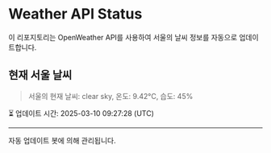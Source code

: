
# Weather API Status

이 리포지토리는 OpenWeather API를 사용하여 서울의 날씨 정보를 자동으로 업데이트합니다.

## 현재 서울 날씨
> 서울의 현재 날씨: clear sky, 온도: 9.42°C, 습도: 45%

⏳ 업데이트 시간: 2025-03-10 09:27:28 (UTC)

---
자동 업데이트 봇에 의해 관리됩니다.
